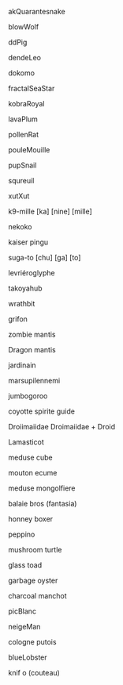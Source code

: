 akQuarantesnake

blowWolf

ddPig

dendeLeo

dokomo

fractalSeaStar

kobraRoyal

lavaPlum

pollenRat

pouleMouille

pupSnail

squreuil

xutXut

k9-mille [ka] [nine] [mille]

nekoko

kaiser pingu

suga-to [chu] [ga] [to]

levriéroglyphe

takoyahub

wrathbit

grifon

zombie mantis

Dragon mantis

jardinain

marsupilennemi

jumbogoroo

coyotte spirite guide

Droiimaiidae Droimaiidae + Droid

Lamasticot

meduse cube

mouton ecume

meduse mongolfiere

balaie bros (fantasia)

honney boxer

peppino

mushroom turtle

glass toad

garbage oyster

charcoal manchot

picBlanc

neigeMan

cologne putois

blueLobster

knif o (couteau)
